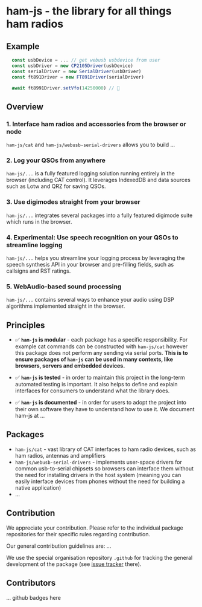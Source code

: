 # ham-js - the library for all things ham radios

## Example

```typescript
  const usbDevice = ... // get webusb usbdevice from user
  const usbDriver = new CP2105Driver(usbDevice)
  const serialDriver = new SerialDriver(usbDriver)
  const ft891Driver = new FT891Driver(serialDriver)

  await ft8991Driver.setVfo(14250000) // 🎉
```

## Overview

### 1. Interface ham radios and accessories from the browser or node

`ham-js/cat` and `ham-js/webusb-serial-drivers` allows you to build ...

### 2. Log your QSOs from anywhere

`ham-js/...` is a fully featured logging solution running entirely in the browser (including CAT control). It leverages IndexedDB and data sources such as Lotw and QRZ for saving QSOs.

### 3. Use digimodes straight from your browser

`ham-js/...` integrates several packages into a fully featured digimode suite which runs in the browser.

### 4. Experimental: Use speech recognition on your QSOs to streamline logging

`ham-js/...` helps you streamline your logging process by leveraging the speech synthesis API in your browser and pre-filling fields, such as callsigns and RST ratings.

### 5. WebAudio-based sound processing

`ham-js/...` contains several ways to enhance your audio using DSP algorithms implemented straight in the browser.

## Principles

* ✅ **`ham-js` is modular** - each package has a specific responsibility. For example cat commands can be constructed with `ham-js/cat` however this package does not perform any sending via serial ports. **This is to ensure packages of `ham-js` can be used in many contexts, like browsers, servers and embedded devices.**

* ✅ **`ham-js` is tested** - in order to maintain this project in the long-term automated testing is important. It also helps to define and explain interfaces for consumers to understand what the library does.

* ✅ **`ham-js` is documented** - in order for users to adopt the project into their own software they have to understand how to use it. We document ham-js at ...

## Packages

* `ham-js/cat` - vast library of CAT interfaces to ham radio devices, such as ham radios, antennas and amplifiers
* `ham-js/webusb-serial-drivers` - implements user-space drivers for common usb-to-serial chipsets so browsers can interface them without the need for installing drivers in the host system (meaning you can easily interface devices from phones without the need for building a native application)
* ...

## Contribution

We appreciate your contribution. Please refer to the individual package repositories for their specific rules regarding contribution.

Our general contribution guidelines are:
...

We use the special organisation repository `.github` for tracking the general development of the package (see [issue tracker](https://github.com/ham-js/.github/issues) there).

## Contributors

... github badges here
